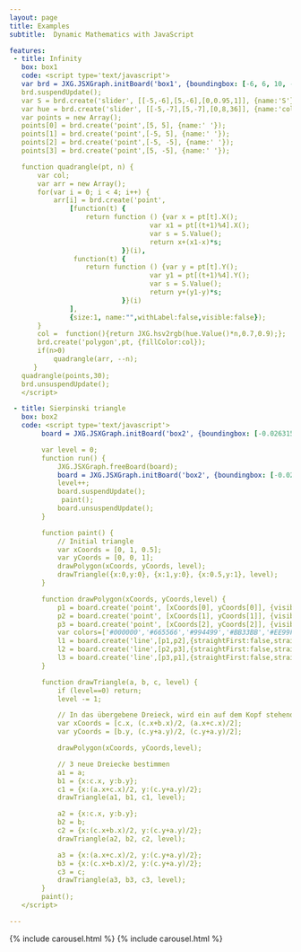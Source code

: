 ```yaml
---
layout: page
title: Examples
subtitle:  Dynamic Mathematics with JavaScript

features:
 - title: Infinity
   box: box1
   code: <script type='text/javascript'>
   var brd = JXG.JSXGraph.initBoard('box1', {boundingbox: [-6, 6, 10, -8]});
   brd.suspendUpdate();
   var S = brd.create('slider', [[-5,-6],[5,-6],[0,0.95,1]], {name:'S'});
   var hue = brd.create('slider', [[-5,-7],[5,-7],[0,8,36]], {name:'color'});
   var points = new Array();
   points[0] = brd.create('point',[5, 5], {name:' '});
   points[1] = brd.create('point',[-5, 5], {name:' '});
   points[2] = brd.create('point',[-5, -5], {name:' '});
   points[3] = brd.create('point',[5, -5], {name:' '});

   function quadrangle(pt, n) {
       var col;
       var arr = new Array();
       for(var i = 0; i < 4; i++) {
           arr[i] = brd.create('point',
               [function(t) {
                   return function () {var x = pt[t].X();
                                   var x1 = pt[(t+1)%4].X();
                                   var s = S.Value();
                                   return x+(x1-x)*s;
                            }}(i),
                function(t) {
                   return function () {var y = pt[t].Y();
                                   var y1 = pt[(t+1)%4].Y();
                                   var s = S.Value();
                                   return y+(y1-y)*s;
                            }}(i)
               ],
               {size:1, name:"",withLabel:false,visible:false});
       }
       col =  function(){return JXG.hsv2rgb(hue.Value()*n,0.7,0.9);};
       brd.create('polygon',pt, {fillColor:col});
       if(n>0)
           quadrangle(arr, --n);
      }
   quadrangle(points,30);
   brd.unsuspendUpdate();
   </script>

 - title: Sierpinski triangle
   box: box2
   code: <script type='text/javascript'>
        board = JXG.JSXGraph.initBoard('box2', {boundingbox: [-0.02631578947368421, 1.0263157894736843, 1.2894736842105263, -0.02631578947368421]});

        var level = 0;
        function run() {
            JXG.JSXGraph.freeBoard(board);
            board = JXG.JSXGraph.initBoard('box2', {boundingbox: [-0.02631578947368421, 1.0263157894736843, 1.2894736842105263, -0.02631578947368421]});
            level++;
            board.suspendUpdate();
             paint();
            board.unsuspendUpdate();
        }

        function paint() {
            // Initial triangle
            var xCoords = [0, 1, 0.5];
            var yCoords = [0, 0, 1];
            drawPolygon(xCoords, yCoords, level);
            drawTriangle({x:0,y:0}, {x:1,y:0}, {x:0.5,y:1}, level);
        }

        function drawPolygon(xCoords, yCoords,level) {
            p1 = board.create('point', [xCoords[0], yCoords[0]], {visible:false,name:'',withLabel:false});
            p2 = board.create('point', [xCoords[1], yCoords[1]], {visible:false,name:'',withLabel:false});
            p3 = board.create('point', [xCoords[2], yCoords[2]], {visible:false,name:'',withLabel:false});
            var colors=['#000000','#665566','#994499','#BB33BB','#EE99FF','#FFCCFF'];
            l1 = board.create('line',[p1,p2],{straightFirst:false,straightLast:false,strokeColor:colors[level%6],name:'',withLabel:false});
            l2 = board.create('line',[p2,p3],{straightFirst:false,straightLast:false,strokeColor:colors[level%6],name:'',withLabel:false});
            l3 = board.create('line',[p3,p1],{straightFirst:false,straightLast:false,strokeColor:colors[level%6],name:'',withLabel:false});
        }

        function drawTriangle(a, b, c, level) {
            if (level==0) return;
            level -= 1;

            // In das übergebene Dreieck, wird ein auf dem Kopf stehendes Dreieck eingefügt
            var xCoords = [c.x, (c.x+b.x)/2, (a.x+c.x)/2];
            var yCoords = [b.y, (c.y+a.y)/2, (c.y+a.y)/2];

            drawPolygon(xCoords, yCoords,level);

            // 3 neue Dreiecke bestimmen
            a1 = a;
            b1 = {x:c.x, y:b.y};
            c1 = {x:(a.x+c.x)/2, y:(c.y+a.y)/2};
            drawTriangle(a1, b1, c1, level);

            a2 = {x:c.x, y:b.y};
            b2 = b;
            c2 = {x:(c.x+b.x)/2, y:(c.y+a.y)/2};
            drawTriangle(a2, b2, c2, level);

            a3 = {x:(a.x+c.x)/2, y:(c.y+a.y)/2};
            b3 = {x:(c.x+b.x)/2, y:(c.y+a.y)/2};
            c3 = c;
            drawTriangle(a3, b3, c3, level);
        }
        paint();
   </script>

---
```

{% include carousel.html %}
{% include carousel.html %}
